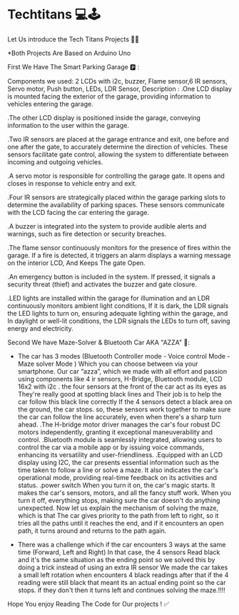 # Techtitans 💻🕹
Let Us introduce the Tech Titans Projects 💙🤖

*Both Projects Are Based on Arduino Uno

First We Have The Smart Parking Garage 🅿️ :

Components we used: 2 LCDs with i2c, buzzer, Flame sensor,6 IR sensors, Servo motor, Push button, LEDs, LDR Sensor,
Description :
.One LCD display is mounted facing the exterior of the garage, providing information to vehicles entering the garage.

.The other LCD display is positioned inside the garage, conveying information to the user within the garage.

.Two IR sensors are  placed at the garage entrance and exit, one before and one after the gate, to accurately determine the direction of vehicles. These sensors facilitate gate control, allowing the system to differentiate between incoming and outgoing vehicles.

.A servo motor is responsible for controlling the garage gate. It opens and closes in response to vehicle entry and exit.

.Four IR sensors are strategically placed within the garage parking slots to determine the availability of parking spaces. These sensors communicate with the LCD facing the car entering the garage.

.A buzzer is integrated into the system to provide audible alerts and warnings, such as fire detection or security breaches.

.The flame sensor continuously monitors for the presence of fires within the garage. If a fire is detected, it triggers an alarm displays a warning message on the interior LCD, And Keeps The gate Open.

.An emergency button is included in the system. If pressed, it signals a security threat (thief) and activates the buzzer and gate closure.

.LED lights are installed within the garage for illumination and an LDR continuously monitors ambient light conditions, If it is dark, the LDR signals the LED lights to turn on, ensuring adequate lighting within the garage, and In daylight or well-lit conditions, the LDR signals the LEDs to turn off, saving energy and electricity.




Second We have Maze-Solver & Bluetooth Car AKA "AZZA" 🚗:
* The car has 3 modes (Bluetooth Controller mode - Voice control Mode - Maze solver Mode ) Which you can choose between via your smartphone.
Our car “azza”, which we made with all effort and passion using components like 4 ir sensors, H-Bridge, Bluetooth module, LCD 16x2 with i2c .
the four sensors at the front of the car act as its eyes as They're really good at spotting black lines and Their job is to help the car follow this black line correctly If the 4 sensors detect a black area on the ground, the car stops. so, these sensors work together to make sure the car can follow the line accurately, even when there's a sharp turn ahead. 
.The H-bridge motor driver manages the car's four robust DC motors independently, granting it exceptional maneuverability and control.
.Bluetooth module is seamlessly integrated, allowing users to control the car via a mobile app or by issuing voice commands, enhancing its versatility and user-friendliness.
.Equipped with an LCD display using I2C, the car presents essential information such as the time taken to follow a line or solve a maze. It also indicates the car's operational mode, providing real-time feedback on its activities and status.
.power switch When you turn it on, the car's magic starts. It makes the car's sensors, motors, and all the fancy stuff work. When you turn it off, everything stops, making sure the car doesn't do anything unexpected.
Now let us explain the mechanism of solving the maze, which is that
The car gives priority to the path from left to right, so it tries all the paths until it reaches the end, and if it encounters an open path, it turns around and returns to the path again. 

* There was a challenge which if the car encounters 3 ways at the same time (Forward, Left and Right)
  In that case, the 4 sensors Read black and it's the same situation as the ending point so we solved this by doing a trick instead of using an extra IR sensor
  We made the car takes a small left rotation when encounters 4 black readings after that if the 4 reading were still black that meant its an actual ending point so the car stops.
  if they don't then it turns left and continues solving the maze.!!!!


Hope You enjoy Reading The Code for Our projects ! ✅


